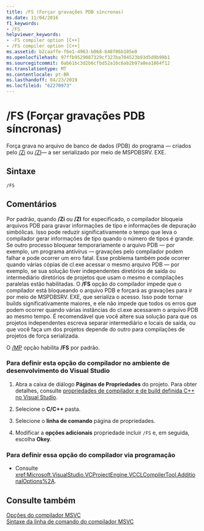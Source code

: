 ```yaml
---
title: /FS (Forçar gravações PDB síncronas)
ms.date: 11/04/2016
f1_keywords:
- /FS
helpviewer_keywords:
- -FS compiler option [C++]
- /FS compiler option [C++]
ms.assetid: b2caaffe-f6e1-4963-b068-648f06b105e0
ms.openlocfilehash: 97ffb9529087329cf327ba704523b93d5d9b99b1
ms.sourcegitcommit: 0ab61bc3d2b6cfbd52a16c6ab2b97a8ea1864f12
ms.translationtype: MT
ms.contentlocale: pt-BR
ms.lasthandoff: 04/23/2019
ms.locfileid: "62270973"
---
```

# <a name="fs-force-synchronous-pdb-writes"></a>/FS (Forçar gravações PDB síncronas)

Força grava no arquivo de banco de dados (PDB) do programa — criados pelo [/Zi](z7-zi-zi-debug-information-format.md) ou [/ZI](z7-zi-zi-debug-information-format.md)— a ser serializado por meio de MSPDBSRV. EXE.

## <a name="syntax"></a>Sintaxe

```
/FS
```

## <a name="remarks"></a>Comentários

Por padrão, quando **/Zi** ou **/ZI** for especificado, o compilador bloqueia arquivos PDB para gravar informações de tipo e informações de depuração simbólicas. Isso pode reduzir significativamente o tempo que leva o compilador gerar informações de tipo quando o número de tipos é grande. Se outro processo bloquear temporariamente o arquivo PDB — por exemplo, um programa antivírus — gravações pelo compilador podem falhar e pode ocorrer um erro fatal. Esse problema também pode ocorrer quando várias cópias de cl.exe acessar o mesmo arquivo PDB — por exemplo, se sua solução tiver independentes diretórios de saída ou intermediário diretórios de projetos que usam o mesmo e compilações paralelas estão habilitadas. O **/FS** opção do compilador impede que o compilador está bloqueando o arquivo PDB e forçará as gravações para ir por meio de MSPDBSRV. EXE, que serializa o acesso. Isso pode tornar builds significativamente maiores, e ele não impede que todos os erros que podem ocorrer quando várias instâncias do cl.exe acessarem o arquivo PDB ao mesmo tempo. É recomendável que você altere sua solução para que os projetos independentes escreva separar intermediário e locais de saída, ou que você faça um dos projetos depende do outro para compilações de projetos de força serializada.

O [/MP](mp-build-with-multiple-processes.md) opção habilita **/FS** por padrão.

### <a name="to-set-this-compiler-option-in-the-visual-studio-development-environment"></a>Para definir esta opção do compilador no ambiente de desenvolvimento do Visual Studio

1. Abra a caixa de diálogo **Páginas de Propriedades** do projeto. Para obter detalhes, consulte [propriedades de compilador e de build definida C++ no Visual Studio](../working-with-project-properties.md).

1. Selecione o **C/C++** pasta.

1. Selecione o **linha de comando** página de propriedades.

1. Modificar a **opções adicionais** propriedade incluir `/FS` e, em seguida, escolha **Okey**.

### <a name="to-set-this-compiler-option-programmatically"></a>Para definir essa opção do compilador via programação

- Consulte <xref:Microsoft.VisualStudio.VCProjectEngine.VCCLCompilerTool.AdditionalOptions%2A>.

## <a name="see-also"></a>Consulte também

[Opções do compilador MSVC](compiler-options.md)<br/>
[Sintaxe da linha de comando do compilador MSVC](compiler-command-line-syntax.md)
